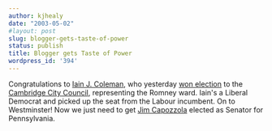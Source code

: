 ```yaml
---
author: kjhealy
date: "2003-05-02"
#layout: post
slug: blogger-gets-taste-of-power
status: publish
title: Blogger gets Taste of Power
wordpress_id: '394'
---
```


Congratulations to [Iain J. Coleman](http://www.iainjcoleman.net/mrhappy/), who yesterday [won election](http://www.cambridge.gov.uk/elec2003.htm) to the [Cambridge City Council](http://www.cambridge.gov.uk), representing the Romney ward. Iain's a Liberal Democrat and picked up the seat from the Labour incumbent. On to Westminster! Now we just need to get [Jim Capozzola](http://rittenhouse.blogspot.com/) elected as Senator for Pennsylvania.
